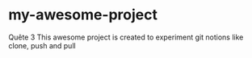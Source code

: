 # my-awesome-project
Quête 3
This awesome project is created to experiment git notions like clone, push and pull

